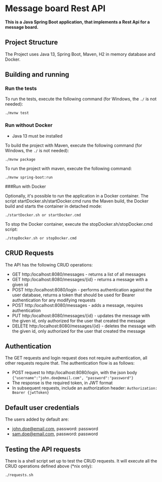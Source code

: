 # Message board Rest API

**This is a Java Spring Boot application, that implements a Rest Api for a message board.**

## Project Structure

The Project uses Java 13, Spring Boot, Maven, H2 in memory database and Docker.

## Building and running

### Run the tests

To run the tests, execute the following command (for Windows, the ``./`` is not needed):

```
./mvnw test
```

### Run without Docker
- Java 13 must be installed

To build the project with Maven, execute the following command (for Windows, the ``./`` is not needed):
```
./mvnw package
```

To run the project with maven, execute the following command:
```
./mvnw spring-boot:run
```

###Run with Docker

Optionally, it's possible to run the application in a Docker container. The script startDocker.sh/startDocker.cmd
runs the Maven build, the Docker build and starts the container in detached mode:
 
```
./startDocker.sh or startDocker.cmd
```

To stop the Docker container, execute the stopDocker.sh/stopDocker.cmd script:
```
./stopDocker.sh or stopDocker.cmd
```

## CRUD Requests
The API has the following CRUD operations:
 - GET http:/localhost:8080/messages - returns a list of all messages
 - GET http:/localhost:8080/messages/{id} - returns a message with a given id
 - POST http:/localhost:8080/login - performs authentication against the user database, returns a token that should be used for Bearer
    authentication for any modifying requests
 - POST http:/localhost:8080/messages - adds a message, requires authentication
 - PUT http:/localhost:8080/messages/{id} - updates the message with the given id, only authorized for the user that created the message
 - DELETE http:/localhost:8080/messages/{id} - deletes the message with the given id, only authorized for the user that created the message

## Authentication
The GET requests and login request does not require authentication, all other requests require that. The authentication
flow is as follows:
 - POST request to http:/localhost:8080/login, with the json body ``{"username":"john.doe@email.com", "password":"password"}``
 - The response is the required token, in JWT format
 - In subsequent requests, include an authorization header: ``Authorization: Bearer {jwtToken}``

## Default user credentials
The users added by default are:
- john.doe@email.com, password: password
- sam.doe@email.com, password: password

## Testing the API requests
There is a shell script set up to test the CRUD requests. It will execute all the CRUD operations defined above (*nix only):
```
./requests.sh
```